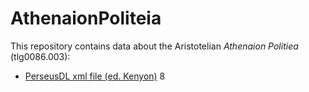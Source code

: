 # AthenaionPoliteia

This repository contains data about the Aristotelian *Athenaion Politiea* (tlg0086.003):


* [PerseusDL xml file (ed. Kenyon)](https://github.com/monberti/AthenaionPoliteia/blob/main/data/tlg0086.tlg003.perseus-grc1.xml)
8 
